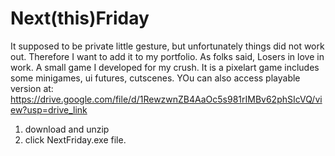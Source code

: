 # Next(this)Friday
It supposed to be private little gesture, but unfortunately things did not work out. Therefore I want to add it to my portfolio. As folks said, Losers in love in work.
 A small game I developed for my crush. It is a pixelart game includes some minigames, ui futures, cutscenes.
 YOu can also access playable version at:
https://drive.google.com/file/d/1RewzwnZB4AaOc5s981rIMBv62phSIcVQ/view?usp=drive_link
1) download and unzip
2) click NextFriday.exe file.

